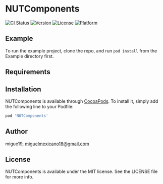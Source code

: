 # NUTComponents

[![CI Status](https://img.shields.io/travis/migue19/NUTComponents.svg?style=flat)](https://travis-ci.org/migue19/NUTComponents)
[![Version](https://img.shields.io/cocoapods/v/NUTComponents.svg?style=flat)](https://cocoapods.org/pods/NUTComponents)
[![License](https://img.shields.io/cocoapods/l/NUTComponents.svg?style=flat)](https://cocoapods.org/pods/NUTComponents)
[![Platform](https://img.shields.io/cocoapods/p/NUTComponents.svg?style=flat)](https://cocoapods.org/pods/NUTComponents)

## Example

To run the example project, clone the repo, and run `pod install` from the Example directory first.

## Requirements

## Installation

NUTComponents is available through [CocoaPods](https://cocoapods.org). To install
it, simply add the following line to your Podfile:

```ruby
pod 'NUTComponents'
```

## Author

migue19, miguelmexicano18@gmail.com

## License

NUTComponents is available under the MIT license. See the LICENSE file for more info.
